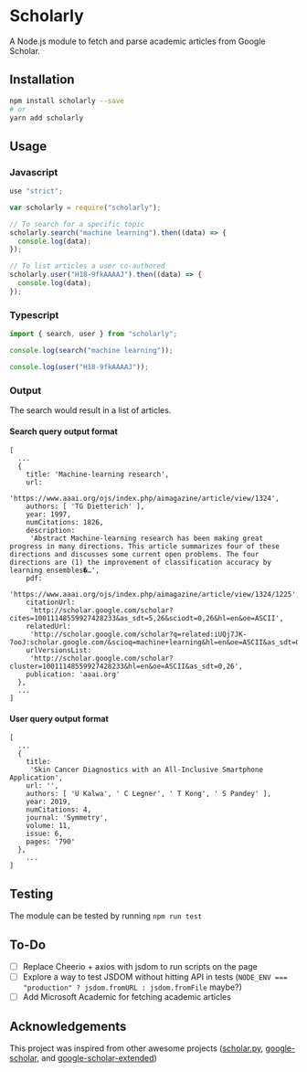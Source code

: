 # Scholarly

A Node.js module to fetch and parse academic articles from Google Scholar.

## Installation

```bash
npm install scholarly --save
# or
yarn add scholarly
```

## Usage

### Javascript

```javascript
use "strict";

var scholarly = require("scholarly");

// To search for a specific topic
scholarly.search("machine learning").then((data) => {
  console.log(data);
});

// To list articles a user co-authored
scholarly.user("H18-9fkAAAAJ").then((data) => {
  console.log(data);
});
```

### Typescript

```typescript
import { search, user } from "scholarly";

console.log(search("machine learning"));

console.log(user("H18-9fkAAAAJ"));
```

### Output

The search would result in a list of articles.

#### Search query output format

```code
[
  ...
  {
    title: 'Machine-learning research',
    url:
     'https://www.aaai.org/ojs/index.php/aimagazine/article/view/1324',
    authors: [ 'TG Dietterich' ],
    year: 1997,
    numCitations: 1826,
    description:
     'Abstract Machine-learning research has been making great progress in many directions. This article summarizes four of these directions and discusses some current open problems. The four directions are (1) the improvement of classification accuracy by learning ensembles�…',
    pdf:
     'https://www.aaai.org/ojs/index.php/aimagazine/article/view/1324/1225',
    citationUrl:
     'http://scholar.google.com/scholar?cites=10011148559927428233&as_sdt=5,26&sciodt=0,26&hl=en&oe=ASCII',
    relatedUrl:
     'http://scholar.google.com/scholar?q=related:iUQj7JK-7ooJ:scholar.google.com/&scioq=machine+learning&hl=en&oe=ASCII&as_sdt=0,26',
    urlVersionsList:
     'http://scholar.google.com/scholar?cluster=10011148559927428233&hl=en&oe=ASCII&as_sdt=0,26',
    publication: 'aaai.org'
  },
  ...
]

```

#### User query output format

```code
[
  ...
  {
    title:
     'Skin Cancer Diagnostics with an All-Inclusive Smartphone Application',
    url: '',
    authors: [ 'U Kalwa', ' C Legner', ' T Kong', ' S Pandey' ],
    year: 2019,
    numCitations: 4,
    journal: 'Symmetry',
    volume: 11,
    issue: 6,
    pages: '790'
  },
    ...
]
```

## Testing

The module can be tested by running `npm run test`

## To-Do

- [ ] Replace Cheerio + axios with jsdom to run scripts on the page
- [ ] Explore a way to test JSDOM without hitting API in tests (`NODE_ENV === "production" ? jsdom.fromURL : jsdom.fromFile` maybe?)
- [ ] Add Microsoft Academic for fetching academic articles

## Acknowledgements

This project was inspired from other awesome projects ([scholar.py], [google-scholar], and [google-scholar-extended])

[scholar.py]: https://github.com/ckreibich/scholar.py
[google-scholar]: https://github.com/VT-CHCI/google-scholar
[google-scholar-extended]: https://github.com/martinchapman/google-scholar-extended
